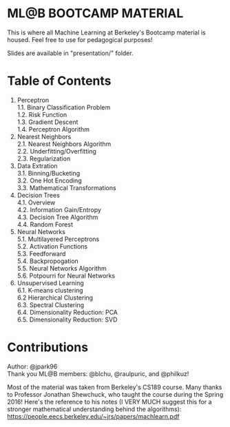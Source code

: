 # ML@B BOOTCAMP MATERIAL 

This is where all Machine Learning at Berkeley's Bootcamp material is housed. Feel free to use for pedagogical purposes!

Slides are available in "presentation/" folder.

Table of Contents 
====

1. Perceptron  
  1.1. Binary Classification Problem  
  1.2. Risk Function  
  1.3. Gradient Descent  
  1.4. Perceptron Algorithm
2. Nearest Neighbors  
  2.1. Nearest Neighbors Algorithm  
  2.2. Underfitting/Overfitting  
  2.3. Regularization
3. Data Extration  
  3.1. Binning/Bucketing  
  3.2. One Hot Encoding  
  3.3. Mathematical Transformations
4. Decision Trees  
  4.1. Overview  
  4.2. Information Gain/Entropy  
  4.3. Decision Tree Algorithm  
  4.4. Random Forest
5. Neural Networks  
  5.1. Multilayered Perceptrons  
  5.2. Activation Functions  
  5.3. Feedforward  
  5.4. Backpropogation  
  5.5. Neural Networks Algorithm  
  5.6. Potpourri for Neural Networks
6. Unsupervised Learning  
  6.1. K-means clustering  
  6.2 Hierarchical Clustering  
  6.3. Spectral Clustering  
  6.4. Dimensionality Reduction: PCA  
  6.5. Dimensionality Reduction: SVD

Contributions 
====

Author: @jpark96 <br />
Thank you ML@B members: @blchu, @raulpuric, and @philkuz!

Most of the material was taken from Berkeley's CS189 course. Many thanks to Professor Jonathan Shewchuck, who taught the course during the Spring 2016! Here's the reference to his notes (I VERY MUCH suggest this for a stronger mathematical understanding behind the algorithms): https://people.eecs.berkeley.edu/~jrs/papers/machlearn.pdf
